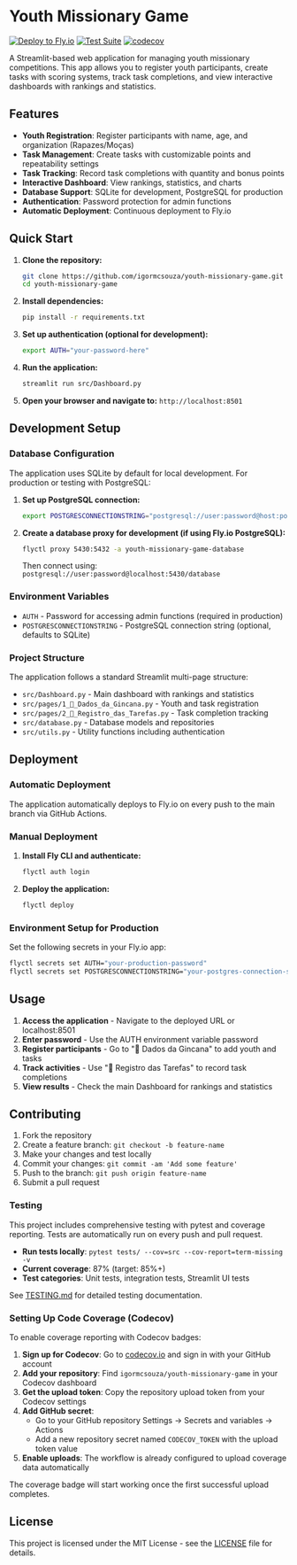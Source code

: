 # Youth Missionary Game

[![Deploy to Fly.io](https://github.com/igormcsouza/youth-missionary-game/actions/workflows/deploy.yml/badge.svg)](https://github.com/igormcsouza/youth-missionary-game/actions/workflows/deploy.yml)
[![Test Suite](https://github.com/igormcsouza/youth-missionary-game/actions/workflows/test.yml/badge.svg)](https://github.com/igormcsouza/youth-missionary-game/actions/workflows/test.yml)
[![codecov](https://codecov.io/gh/igormcsouza/youth-missionary-game/branch/main/graph/badge.svg)](https://codecov.io/gh/igormcsouza/youth-missionary-game)

A Streamlit-based web application for managing youth missionary competitions. This app allows you to register youth participants, create tasks with scoring systems, track task completions, and view interactive dashboards with rankings and statistics.

## Features

- **Youth Registration**: Register participants with name, age, and organization (Rapazes/Moças)
- **Task Management**: Create tasks with customizable points and repeatability settings
- **Task Tracking**: Record task completions with quantity and bonus points
- **Interactive Dashboard**: View rankings, statistics, and charts
- **Database Support**: SQLite for development, PostgreSQL for production
- **Authentication**: Password protection for admin functions
- **Automatic Deployment**: Continuous deployment to Fly.io

## Quick Start

1. **Clone the repository:**
   ```bash
   git clone https://github.com/igormcsouza/youth-missionary-game.git
   cd youth-missionary-game
   ```

2. **Install dependencies:**
   ```bash
   pip install -r requirements.txt
   ```

3. **Set up authentication (optional for development):**
   ```bash
   export AUTH="your-password-here"
   ```

4. **Run the application:**
   ```bash
   streamlit run src/Dashboard.py
   ```

5. **Open your browser and navigate to:** `http://localhost:8501`

## Development Setup

### Database Configuration

The application uses SQLite by default for local development. For production or testing with PostgreSQL:

1. **Set up PostgreSQL connection:**
   ```bash
   export POSTGRESCONNECTIONSTRING="postgresql://user:password@host:port/database"
   ```

2. **Create a database proxy for development (if using Fly.io PostgreSQL):**
   ```bash
   flyctl proxy 5430:5432 -a youth-missionary-game-database
   ```
   Then connect using: `postgresql://user:password@localhost:5430/database`

### Environment Variables

- `AUTH` - Password for accessing admin functions (required in production)
- `POSTGRESCONNECTIONSTRING` - PostgreSQL connection string (optional, defaults to SQLite)

### Project Structure

The application follows a standard Streamlit multi-page structure:

- `src/Dashboard.py` - Main dashboard with rankings and statistics
- `src/pages/1_📁_Dados_da_Gincana.py` - Youth and task registration
- `src/pages/2_📝_Registro_das_Tarefas.py` - Task completion tracking
- `src/database.py` - Database models and repositories
- `src/utils.py` - Utility functions including authentication

## Deployment

### Automatic Deployment

The application automatically deploys to Fly.io on every push to the main branch via GitHub Actions.

### Manual Deployment

1. **Install Fly CLI and authenticate:**
   ```bash
   flyctl auth login
   ```

2. **Deploy the application:**
   ```bash
   flyctl deploy
   ```

### Environment Setup for Production

Set the following secrets in your Fly.io app:
```bash
flyctl secrets set AUTH="your-production-password"
flyctl secrets set POSTGRESCONNECTIONSTRING="your-postgres-connection-string"
```

## Usage

1. **Access the application** - Navigate to the deployed URL or localhost:8501
2. **Enter password** - Use the AUTH environment variable password
3. **Register participants** - Go to "📁 Dados da Gincana" to add youth and tasks
4. **Track activities** - Use "📝 Registro das Tarefas" to record task completions
5. **View results** - Check the main Dashboard for rankings and statistics

## Contributing

1. Fork the repository
2. Create a feature branch: `git checkout -b feature-name`
3. Make your changes and test locally
4. Commit your changes: `git commit -am 'Add some feature'`
5. Push to the branch: `git push origin feature-name`
6. Submit a pull request

### Testing

This project includes comprehensive testing with pytest and coverage reporting. Tests are automatically run on every push and pull request.

- **Run tests locally**: `pytest tests/ --cov=src --cov-report=term-missing -v`
- **Current coverage**: 87% (target: 85%+)
- **Test categories**: Unit tests, integration tests, Streamlit UI tests

See [TESTING.md](TESTING.md) for detailed testing documentation.

### Setting Up Code Coverage (Codecov)

To enable coverage reporting with Codecov badges:

1. **Sign up for Codecov**: Go to [codecov.io](https://codecov.io) and sign in with your GitHub account
2. **Add your repository**: Find `igormcsouza/youth-missionary-game` in your Codecov dashboard
3. **Get the upload token**: Copy the repository upload token from your Codecov settings
4. **Add GitHub secret**: 
   - Go to your GitHub repository Settings → Secrets and variables → Actions
   - Add a new repository secret named `CODECOV_TOKEN` with the upload token value
5. **Enable uploads**: The workflow is already configured to upload coverage data automatically

The coverage badge will start working once the first successful upload completes.

## License

This project is licensed under the MIT License - see the [LICENSE](LICENSE) file for details.